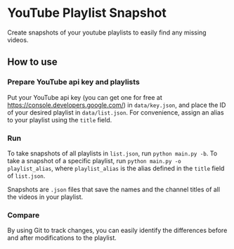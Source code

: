 # YouTube Playlist Snapshot
Create snapshots of your youtube playlists to easily find any missing videos.
 
## How to use

### Prepare YouTube api key and playlists
Put your YouTube api key (you can get one for free at https://console.developers.google.com/) in `data/key.json`, and place the ID of your desired playlist in `data/list.json`. For convenience, assign an alias to your playlist using the `title` field.

### Run
To take snapshots of all playlists in `list.json`, run `python main.py -b`. To take a snapshot of a specific playlist, run `python main.py -o playlist_alias`, where `playlist_alias` is the alias defined in the `title` field of `list.json`.

Snapshots are `.json` files that save the names and the channel titles of all the videos in your playlist.

### Compare
By using Git to track changes, you can easily identify the differences before and after modifications to the playlist.
